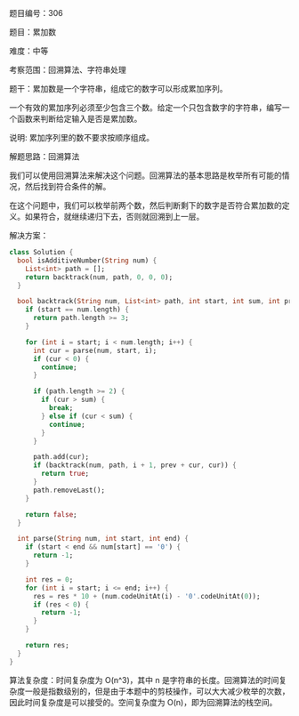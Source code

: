 题目编号：306

题目：累加数

难度：中等

考察范围：回溯算法、字符串处理

题干：累加数是一个字符串，组成它的数字可以形成累加序列。

一个有效的累加序列必须至少包含三个数。给定一个只包含数字的字符串，编写一个函数来判断给定输入是否是累加数。

说明: 累加序列里的数不要求按顺序组成。

解题思路：回溯算法

我们可以使用回溯算法来解决这个问题。回溯算法的基本思路是枚举所有可能的情况，然后找到符合条件的解。

在这个问题中，我们可以枚举前两个数，然后判断剩下的数字是否符合累加数的定义。如果符合，就继续递归下去，否则就回溯到上一层。

解决方案：

```dart
class Solution {
  bool isAdditiveNumber(String num) {
    List<int> path = [];
    return backtrack(num, path, 0, 0, 0);
  }

  bool backtrack(String num, List<int> path, int start, int sum, int prev) {
    if (start == num.length) {
      return path.length >= 3;
    }

    for (int i = start; i < num.length; i++) {
      int cur = parse(num, start, i);
      if (cur < 0) {
        continue;
      }

      if (path.length >= 2) {
        if (cur > sum) {
          break;
        } else if (cur < sum) {
          continue;
        }
      }

      path.add(cur);
      if (backtrack(num, path, i + 1, prev + cur, cur)) {
        return true;
      }
      path.removeLast();
    }

    return false;
  }

  int parse(String num, int start, int end) {
    if (start < end && num[start] == '0') {
      return -1;
    }

    int res = 0;
    for (int i = start; i <= end; i++) {
      res = res * 10 + (num.codeUnitAt(i) - '0'.codeUnitAt(0));
      if (res < 0) {
        return -1;
      }
    }

    return res;
  }
}
```

算法复杂度：时间复杂度为 O(n^3)，其中 n 是字符串的长度。回溯算法的时间复杂度一般是指数级别的，但是由于本题中的剪枝操作，可以大大减少枚举的次数，因此时间复杂度是可以接受的。空间复杂度为 O(n)，即为回溯算法的栈空间。